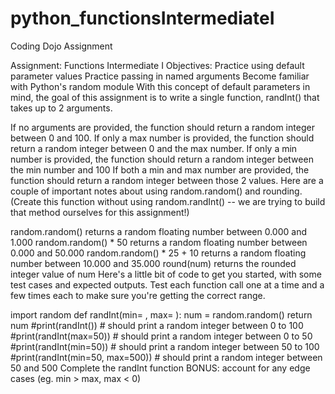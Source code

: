 # python_functionsIntermediateI
Coding Dojo Assignment

Assignment: Functions Intermediate I
Objectives:
Practice using default parameter values
Practice passing in named arguments
Become familiar with Python's random module
With this concept of default parameters in mind, the goal of this assignment is to write a single function, randInt() that takes up to 2 arguments.

If no arguments are provided, the function should return a random integer between 0 and 100.
If only a max number is provided, the function should return a random integer between 0 and the max number.
If only a min number is provided, the function should return a random integer between the min number and 100
If both a min and max number are provided, the function should return a random integer between those 2 values.
Here are a couple of important notes about using random.random() and rounding. (Create this function without using random.randInt() -- we are trying to build that method ourselves for this assignment!)

random.random() returns a random floating number between 0.000 and 1.000
random.random() * 50 returns a random floating number between 0.000 and 50.000
random.random() * 25 + 10 returns a random floating number between 10.000 and 35.000
round(num) returns the rounded integer value of num
Here's a little bit of code to get you started, with some test cases and expected outputs. Test each function call one at a time and a few times each to make sure you're getting the correct range.

import random
def randInt(min=   , max=   ):
    num = random.random()
    return num
#print(randInt()) 		    # should print a random integer between 0 to 100
#print(randInt(max=50)) 	    # should print a random integer between 0 to 50
#print(randInt(min=50)) 	    # should print a random integer between 50 to 100
#print(randInt(min=50, max=500))    # should print a random integer between 50 and 500
 Complete the randInt function
 BONUS: account for any edge cases (eg. min > max, max < 0)
